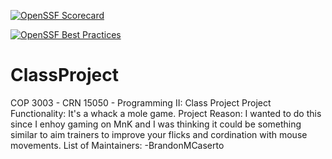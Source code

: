 [![OpenSSF Scorecard](https://api.securityscorecards.dev/projects/github.com/BrandonMCaserto/ClassProject/badge)](https://securityscorecards.dev/viewer/?uri=github.com/BrandonMCaserto/ClassProject)

[![OpenSSF Best Practices](https://www.bestpractices.dev/projects/8600/badge)](https://www.bestpractices.dev/projects/8600)

# ClassProject
COP 3003 - CRN 15050 - Programming II: Class Project
Project Functionality:
  It's a whack a mole game. 
Project Reason:
  I wanted to do this since I enhoy gaming on MnK and I was thinking it could be something similar
  to aim trainers to improve your flicks and cordination with mouse movements.
List of Maintainers:
  -BrandonMCaserto
  
